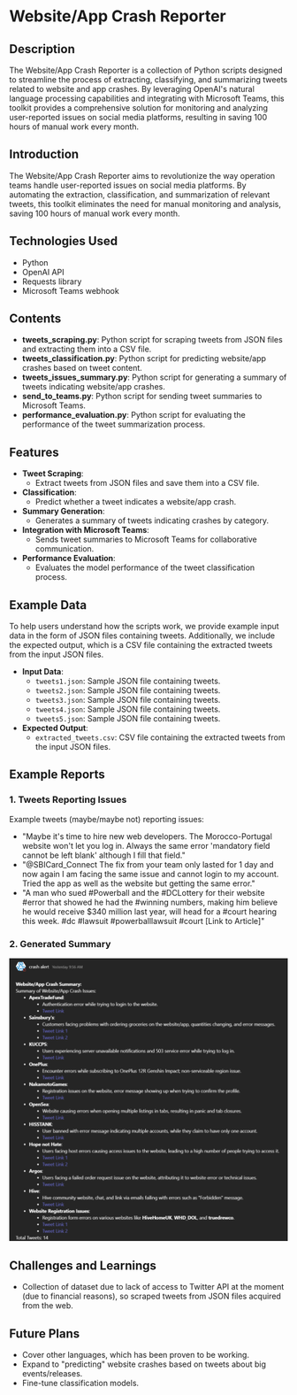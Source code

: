 # Website/App Crash Reporter

## Description
The Website/App Crash Reporter is a collection of Python scripts designed to streamline the process of extracting, classifying, and summarizing tweets related to website and app crashes. By leveraging OpenAI's natural language processing capabilities and integrating with Microsoft Teams, this toolkit provides a comprehensive solution for monitoring and analyzing user-reported issues on social media platforms, resulting in saving 100 hours of manual work every month.

## Introduction
The Website/App Crash Reporter aims to revolutionize the way operation teams handle user-reported issues on social media platforms. By automating the extraction, classification, and summarization of relevant tweets, this toolkit eliminates the need for manual monitoring and analysis, saving 100 hours of manual work every month. 

## Technologies Used
- Python
- OpenAI API
- Requests library
- Microsoft Teams webhook

## Contents
- **tweets_scraping.py**: Python script for scraping tweets from JSON files and extracting them into a CSV file.
- **tweets_classification.py**: Python script for predicting website/app crashes based on tweet content.
- **tweets_issues_summary.py**: Python script for generating a summary of tweets indicating website/app crashes.
- **send_to_teams.py**: Python script for sending tweet summaries to Microsoft Teams.
- **performance_evaluation.py**: Python script for evaluating the performance of the tweet summarization process.

## Features
- **Tweet Scraping**:
  - Extract tweets from JSON files and save them into a CSV file.
- **Classification**:
  - Predict whether a tweet indicates a website/app crash.
- **Summary Generation**:
  - Generates a summary of tweets indicating crashes by category.
- **Integration with Microsoft Teams**:
  - Sends tweet summaries to Microsoft Teams for collaborative communication.
- **Performance Evaluation**:
  - Evaluates the model performance of the tweet classification process.

## Example Data
To help users understand how the scripts work, we provide example input data in the form of JSON files containing tweets. Additionally, we include the expected output, which is a CSV file containing the extracted tweets from the input JSON files.

- **Input Data**:
  - `tweets1.json`: Sample JSON file containing tweets.
  - `tweets2.json`: Sample JSON file containing tweets.
  - `tweets3.json`: Sample JSON file containing tweets.
  - `tweets4.json`: Sample JSON file containing tweets.
  - `tweets5.json`: Sample JSON file containing tweets.
- **Expected Output**:
  - `extracted_tweets.csv`: CSV file containing the extracted tweets from the input JSON files.

## Example Reports
### 1. Tweets Reporting Issues
Example tweets (maybe/maybe not) reporting issues:
- "Maybe it's time to hire new web developers. The Morocco-Portugal website won't let you log in. Always the same error 'mandatory field cannot be left blank' although I fill that field."
- "@SBICard_Connect The fix from your team only lasted for 1 day and now again I am facing the same issue and cannot login to my account. Tried the app as well as the website but getting the same error."
- "A man who sued #Powerball and the #DCLottery for their website #error that showed he had the #winning numbers, making him believe he would receive $340 million last year, will head for a #court hearing this week. #dc #lawsuit #powerballlawsuit #court [Link to Article]"
  
### 2. Generated Summary
![Report Summary](report_summary.png)


## Challenges and Learnings
- Collection of dataset due to lack of access to Twitter API at the moment (due to financial reasons), so scraped tweets from JSON files acquired from the web.

## Future Plans
- Cover other languages, which has been proven to be working.
- Expand to "predicting" website crashes based on tweets about big events/releases.
- Fine-tune classification models.
